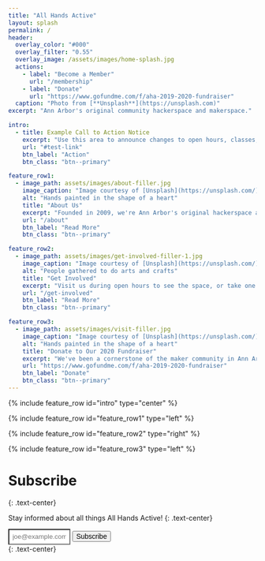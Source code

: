 ```yaml
---
title: "All Hands Active"
layout: splash
permalink: /
header:
  overlay_color: "#000"
  overlay_filter: "0.55"
  overlay_image: /assets/images/home-splash.jpg
  actions:
    - label: "Become a Member"
      url: "/membership"
    - label: "Donate"
      url: "https://www.gofundme.com/f/aha-2019-2020-fundraiser"
  caption: "Photo from [**Unsplash**](https://unsplash.com)"
excerpt: "Ann Arbor's original community hackerspace and makerspace."

intro: 
  - title: Example Call to Action Notice
    excerpt: "Use this area to announce changes to open hours, classes, events, etc. Remove button if not needed, or use to link to fundraisers, meetup events, etc."
    url: "#test-link"
    btn_label: "Action"
    btn_class: "btn--primary"

feature_row1:
  - image_path: assets/images/about-filler.jpg
    image_caption: "Image courtesy of [Unsplash](https://unsplash.com/)"
    alt: "Hands painted in the shape of a heart"
    title: "About Us"
    excerpt: "Founded in 2009, we're Ann Arbor's original hackerspace and makerspace. We're a welcoming community of makers, committed to making our space and tools a valuable community resource."
    url: "/about"
    btn_label: "Read More"
    btn_class: "btn--primary"

feature_row2:
  - image_path: assets/images/get-involved-filler-1.jpg
    image_caption: "Image courtesy of [Unsplash](https://unsplash.com/)"
    alt: "People gathered to do arts and crafts"
    title: "Get Involved"
    excerpt: "Visit us during open hours to see the space, or take one of our many classes! We also have volunteering opportunities, and are always accepting new members."
    url: "/get-involved"
    btn_label: "Read More"
    btn_class: "btn--primary"

feature_row3:
  - image_path: assets/images/visit-filler.jpg
    image_caption: "Image courtesy of [Unsplash](https://unsplash.com/)"
    alt: "Hands painted in the shape of a heart"
    title: "Donate to Our 2020 Fundraiser"
    excerpt: "We've been a cornerstone of the maker community in Ann Arbor since 2009, and want to continue being an important community resource long into the future. But we need your support! You will feel good knowing you are helping us provide education for the community, and helping us keep our tools accessible for anyone that needs them."
    url: "https://www.gofundme.com/f/aha-2019-2020-fundraiser"
    btn_label: "Donate"
    btn_class: "btn--primary"
---
```


{% include feature_row id="intro" type="center" %}

{% include feature_row id="feature_row1" type="left" %}

{% include feature_row id="feature_row2" type="right" %}

{% include feature_row id="feature_row3" type="left" %}

# Subscribe
{: .text-center}

Stay informed about all things All Hands Active!
{: .text-center}

<div>
  <input type="text" name="email" id="email" placeholder="joe@example.com" aria-labelledby="searchbutton" style="width: 25%; background-color: #fff; padding:.5em">
  <button class="btn btn--primary" style="font-size: 1em">Subscribe</button>
</div>
{: .text-center}

